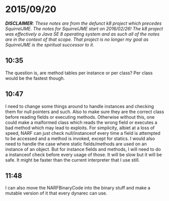 # 2015/09/20

***DISCLAIMER***: _These notes are from the defunct k8 project which_
_precedes SquirrelJME. The notes for SquirrelJME start on 2016/02/26!_
_The k8 project was effectively a Java SE 8 operating system and as such_
_all of the notes are in the context of that scope. That project is no_
_longer my goal as SquirrelJME is the spiritual successor to it._

## 10:35

The question is, are method tables per instance or per class? Per class would
be the fastest though.

## 10:47

I need to change some things around to handle instances and checking them for
null pointers and such. Also to make sure they are the correct class before
reading fields or executing methods. Otherwise without this, one could make a
malformed class which reads the wrong field or executes a bad method which may
lead to exploits. For simplicity, albiet at a loss of speed, NARF can just
check null/instanceof every time a field is attempted to be accessed and a
method is invoked, except for statics. I would also need to handle the case
where static fields/methods are used on an instance of an object. But for
instance fields and methods, I will need to do a instanceof check before every
usage of those. It will be slow but it will be safe. It might be faster than
the current interpreter that I use still.

## 11:48

I can also move the NARFBinaryCode into the binary stuff and make a mutable
version of it that every dynarec can use.

